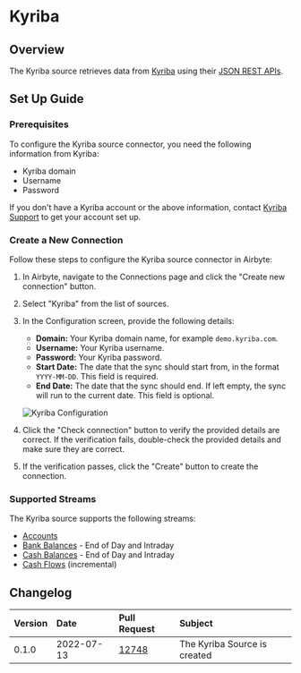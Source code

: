 # Kyriba

## Overview
The Kyriba source retrieves data from [Kyriba](https://kyriba.com/) using their [JSON REST APIs](https://developer.kyriba.com/apiCatalog/).

## Set Up Guide

### Prerequisites
To configure the Kyriba source connector, you need the following information from Kyriba:
- Kyriba domain
- Username
- Password

If you don't have a Kyriba account or the above information, contact [Kyriba Support](https://www.kyriba.com/support/) to get your account set up.

### Create a New Connection
Follow these steps to configure the Kyriba source connector in Airbyte:

1. In Airbyte, navigate to the Connections page and click the "Create new connection" button.
2. Select "Kyriba" from the list of sources.
3. In the Configuration screen, provide the following details:
   - **Domain:** Your Kyriba domain name, for example `demo.kyriba.com`.
   - **Username:** Your Kyriba username.
   - **Password:** Your Kyriba password.
   - **Start Date:** The date that the sync should start from, in the format `YYYY-MM-DD`. This field is required.
   - **End Date:** The date that the sync should end. If left empty, the sync will run to the current date. This field is optional.

   ![Kyriba Configuration](https://airbyte-public-assets.s3.amazonaws.com/documentation/sources/kyriba/01-kyriba-configuration.png)

4. Click the "Check connection" button to verify the provided details are correct. If the verification fails, double-check the provided details and make sure they are correct.
5. If the verification passes, click the "Create" button to create the connection.

### Supported Streams
The Kyriba source supports the following streams:
- [Accounts](https://developer.kyriba.com/site/global/apis/accounts/index.gsp)
- [Bank Balances](https://developer.kyriba.com/site/global/apis/bank-statement-balances/index.gsp) - End of Day and Intraday
- [Cash Balances](https://developer.kyriba.com/site/global/apis/cash-balances/index.gsp) - End of Day and Intraday
- [Cash Flows](https://developer.kyriba.com/site/global/apis/cash-flows/index.gsp) (incremental)

## Changelog
| Version | Date       | Pull Request                                             | Subject                     |
| :------ | :--------- | :------------------------------------------------------- | :-------------------------- |
| 0.1.0   | 2022-07-13 | [12748](https://github.com/airbytehq/airbyte/pull/12748) | The Kyriba Source is created |